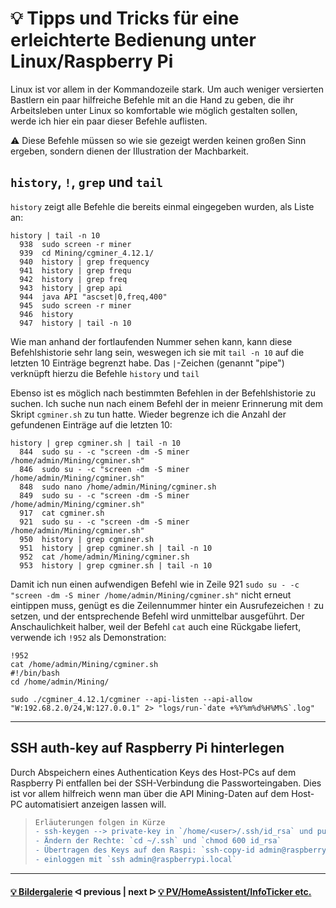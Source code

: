 # 💡 Tipps und Tricks für eine erleichterte Bedienung unter Linux/Raspberry Pi

Linux ist vor allem in der Kommandozeile stark. Um auch weniger versierten Bastlern ein paar hilfreiche Befehle mit an die Hand zu geben, die ihr Arbeitsleben unter Linux so komfortable wie möglich gestalten sollen, werde ich hier ein paar dieser Befehle auflisten.

⚠️ Diese Befehle müssen so wie sie gezeigt werden keinen großen Sinn ergeben, sondern dienen der Illustration der Machbarkeit.

## `history`, `!`, `grep` und `tail`

`history` zeigt alle Befehle die bereits einmal eingegeben wurden, als Liste an:

```console
history | tail -n 10
  938  sudo screen -r miner
  939  cd Mining/cgminer_4.12.1/
  940  history | grep frequency
  941  history | grep frequ
  942  history | grep freq
  943  history | grep api
  944  java API "ascset|0,freq,400"
  945  sudo screen -r miner
  946  history
  947  history | tail -n 10
```

Wie man anhand der fortlaufenden Nummer sehen kann, kann diese Befehlshistorie sehr lang sein, weswegen ich sie mit `tail -n 10` auf die letzten 10 Einträge begrenzt habe. Das `|`-Zeichen (genannt "pipe") verknüpft hierzu die Befehle `history` und `tail`

Ebenso ist es möglich nach bestimmten Befehlen in der Befehlshistorie zu suchen. Ich suche nun nach einem Befehl der in meienr Erinnerung mit dem Skript `cgminer.sh` zu tun hatte. Wieder begrenze ich die Anzahl der gefundenen Einträge auf die letzten 10:

```console
history | grep cgminer.sh | tail -n 10
  844  sudo su - -c "screen -dm -S miner /home/admin/Mining/cgminer.sh"
  846  sudo su - -c "screen -dm -S miner /home/admin/Mining/cgminer.sh"
  848  sudo nano /home/admin/Mining/cgminer.sh
  849  sudo su - -c "screen -dm -S miner /home/admin/Mining/cgminer.sh"
  917  cat cgminer.sh
  921  sudo su - -c "screen -dm -S miner /home/admin/Mining/cgminer.sh"
  950  history | grep cgminer.sh
  951  history | grep cgminer.sh | tail -n 10
  952  cat /home/admin/Mining/cgminer.sh
  953  history | grep cgminer.sh | tail -n 10
```

Damit ich nun einen aufwendigen Befehl wie in Zeile 921 `sudo su - -c "screen -dm -S miner /home/admin/Mining/cgminer.sh"` nicht erneut eintippen muss, genügt es die Zeilennummer hinter ein Ausrufezeichen `!` zu setzen, und der entsprechende Befehl wird unmittelbar ausgeführt. Der Anschaulichkeit halber, weil der Befehl `cat` auch eine Rückgabe liefert, verwende ich `!952` als Demonstration:

```console
!952
cat /home/admin/Mining/cgminer.sh
#!/bin/bash
cd /home/admin/Mining/

sudo ./cgminer_4.12.1/cgminer --api-listen --api-allow "W:192.68.2.0/24,W:127.0.0.1" 2> "logs/run-`date +%Y%m%d%H%M%S`.log"
```

---

## SSH auth-key auf Raspberry Pi hinterlegen

Durch Abspeichern eines Authentication Keys des Host-PCs auf dem Raspberry Pi entfallen bei der SSH-Verbindung die Passworteingaben. Dies ist vor allem hilfreich wenn man über die API Mining-Daten auf dem Host-PC automatisiert anzeigen lassen will.

> ```diff 
> Erläuterungen folgen in Kürze
> - ssh-keygen --> private-key in `/home/<user>/.ssh/id_rsa` und public-key in `/home/user/.ssh/id_rsa.pub`
> - Ändern der Rechte: `cd ~/.ssh` und `chmod 600 id_rsa`
> - Übertragen des Keys auf den Raspi: `ssh-copy-id admin@raspberrypi.local`
> - einloggen mit `ssh admin@raspberrypi.local`
> ```



---

#### [💡 Bildergalerie](Galerie.md)  ᐊ  previous | next  ᐅ  [💡 PV/HomeAssistent/InfoTicker etc.](additional-links.md)

